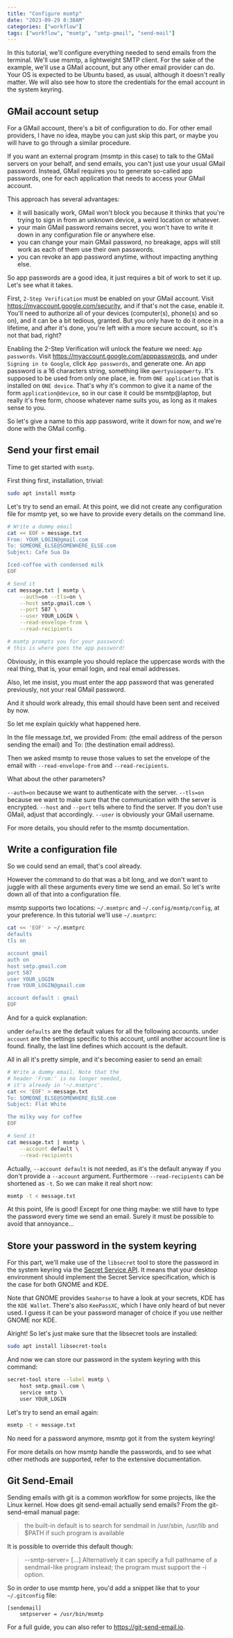 ```yaml
---
title: "Configure msmtp"
date: "2023-09-29 8:38AM"
categories: ["workflow"]
tags: ["workflow", "msmtp", "smtp-gmail", "send-mail"]
---
```


In this tutorial, we'll configure everything needed to send emails from the
terminal. We'll use msmtp, a lightweight SMTP client. For the sake of the example,
we'll use a GMail account, but any other email provider can do. Your OS is
expected to be Ubuntu based, as usual, although it doesn't really matter. We will
also see how to store the credentials for the email account in the system keyring.

## GMail account setup

For a GMail account, there's a bit of configuration to do. For other email
providers, I have no idea, maybe you can just skip this part, or maybe you will
have to go through a similar procedure.

If you want an external program (msmtp in this case) to talk to the GMail servers
on your behalf, and send emails, you can't just use your usual GMail password.
Instead, GMail requires you to generate so-called app passwords, one for each
application that needs to access your GMail account.

This approach has several advantages:

- it will basically work, GMail won't block you because it thinks that you're
  trying to sign in from an unknown device, a weird location or whatever.
- your main GMail password remains secret, you won't have to write it down in
  any configuration file or anywhere else.
- you can change your main GMail password, no breakage, apps will still work as
  each of them use their own passwords.
- you can revoke an app password anytime, without impacting anything else.

So app passwords are a good idea, it just requires a bit of work to set it up.
Let's see what it takes.

First, `2-Step Verification` must be enabled on your GMail account. Visit
<https://myaccount.google.com/security>, and if that's not the case, enable it.
You'll need to authorize all of your devices (computer(s), phone(s) and so on),
and it can be a bit tedious, granted. But you only have to do it once in a lifetime,
and after it's done, you're left with a more secure account, so it's not that bad,
right?

Enabling the 2-Step Verification will unlock the feature we need: `App passwords`.
Visit <https://myaccount.google.com/apppasswords>, and under `Signing in to Google`,
click `App passwords`, and generate one. An app password is a 16 characters
string, something like `qwertyuiopqwerty`. It's supposed to be used from only
one place, ie. from `ONE application` that is installed on `ONE device`. That's
why it's common to give it a name of the form `application@device`, so in our
case it could be msmtp@laptop, but really it's free form, choose whatever name
suits you, as long as it makes sense to you.

So let's give a name to this app password, write it down for now, and we're done
with the GMail config.

## Send your first email

Time to get started with `msmtp`.

First thing first, installation, trivial:

```bash
sudo apt install msmtp
```

Let's try to send an email. At this point, we did not create any configuration
file for msmtp yet, so we have to provide every details on the command line.

```bash
# Write a dummy email
cat << EOF > message.txt
From: YOUR_LOGIN@gmail.com
To: SOMEONE_ELSE@SOMEWHERE_ELSE.com
Subject: Cafe Sua Da

Iced-coffee with condensed milk
EOF

# Send it
cat message.txt | msmtp \
    --auth=on --tls=on \
    --host smtp.gmail.com \
    --port 587 \
    --user YOUR_LOGIN \
    --read-envelope-from \
    --read-recipients

# msmtp prompts you for your password:
# this is where goes the app password!
```

Obviously, in this example you should replace the uppercase words with the real
thing, that is, your email login, and real email addresses.

Also, let me insist, you must enter the app password that was generated
previously, not your real GMail password.

And it should work already, this email should have been sent and received by now.

So let me explain quickly what happened here.

In the file message.txt,
we provided
From: (the email address of the person sending the email) and
To: (the destination email address).

Then we asked msmtp to reuse those values to set the envelope of the email with
`--read-envelope-from` and `--read-recipients`.

What about the other parameters?

`--auth=on` because we want to authenticate with the server.
`--tls=on` because we want to make sure that the communication with the server is encrypted.
`--host` and `--port` tells where to find the server. If you don't use GMail, adjust that accordingly.
`--user` is obviously your GMail username.

For more details, you should refer to the msmtp documentation.

## Write a configuration file

So we could send an email, that's cool already.

However the command to do that was a bit long, and we don't want to juggle with
all these arguments every time we send an email. So let's write down all of that
into a configuration file.

msmtp supports two locations: `~/.msmtprc` and `~/.config/msmtp/config`, at your
preference. In this tutorial we'll use `~/.msmtprc`:

```bash
cat << 'EOF' > ~/.msmtprc
defaults
tls on

account gmail
auth on
host smtp.gmail.com
port 587
user YOUR_LOGIN
from YOUR_LOGIN@gmail.com

account default : gmail
EOF
```

And for a quick explanation:

under `defaults` are the default values for all the following accounts.
under `account` are the settings specific to this account, until another account line is found.
finally, the last line defines which account is the default.

All in all it's pretty simple, and it's becoming easier to send an email:

```bash
# Write a dummy email. Note that the
# header 'From:' is no longer needed,
# it's already in '~/.msmtprc'.
cat << 'EOF' > message.txt
To: SOMEONE_ELSE@SOMEWHERE_ELSE.com
Subject: Flat White

The milky way for coffee
EOF

# Send it
cat message.txt | msmtp \
    --account default \
    --read-recipients
```

Actually, `--account default` is not needed, as it's the default anyway if you
don't provide a `--account` argument. Furthermore `--read-recipients` can be
shortened as `-t`. So we can make it real short now:

```bash
msmtp -t < message.txt
```

At this point, life is good! Except for one thing maybe: we still have to type
the password every time we send an email. Surely it must be possible to avoid
that annoyance...

## Store your password in the system keyring

For this part, we'll make use of the `libsecret` tool to store the password in
the system keyring via the [Secret Service API](https://specifications.freedesktop.org/secret-service/latest/).
It means that your desktop environment should implement the Secret Service
specification, which is the case for both GNOME and KDE.

Note that GNOME provides `Seahorse` to have a look at your secrets, KDE has the
`KDE Wallet`. There's also `KeePassXC`, which I have only heard of but never used.
I guess it can be your password manager of choice if you use neither GNOME nor KDE.

Alright! So let's just make sure that the libsecret tools are installed:

```bash
sudo apt install libsecret-tools
```

And now we can store our password in the system keyring with this command:

```bash
secret-tool store --label msmtp \
    host smtp.gmail.com \
    service smtp \
    user YOUR_LOGIN
```

Let's try to send an email again:

```bash
msmtp -t < message.txt
```

No need for a password anymore, msmtp got it from the system keyring!

For more details on how msmtp handle the passwords, and to see what other methods
are supported, refer to the extensive documentation.

## Git Send-Email

Sending emails with git is a common workflow for some projects, like the Linux
kernel. How does git send-email actually send emails? From the git-send-email
manual page:

> the built-in default is to search for sendmail in /usr/sbin, /usr/lib and $PATH
> if such program is available

It is possible to override this default though:

> --smtp-server= [...] Alternatively it can specify a full pathname of a
> sendmail-like program instead; the program must support the -i option.

So in order to use msmtp here, you'd add a snippet like that to your `~/.gitconfig`
file:

```text
[sendemail]
    smtpserver = /usr/bin/msmtp
```

For a full guide, you can also refer to <https://git-send-email.io>.
